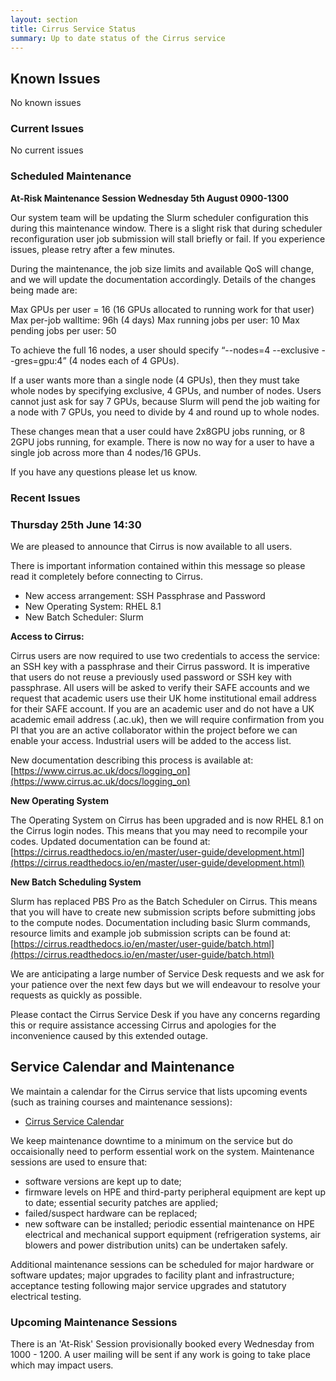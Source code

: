 ```yaml
---
layout: section
title: Cirrus Service Status
summary: Up to date status of the Cirrus service
---
```


## Known Issues
No known issues

### Current Issues
No current issues

### Scheduled Maintenance
**At-Risk Maintenance Session Wednesday 5th August 0900-1300**

Our system team will be updating the Slurm scheduler configuration this during this maintenance window. There is a slight risk that during scheduler reconfiguration user job submission will stall briefly or fail. If you experience issues, please retry after a few minutes.

During the maintenance, the job size limits and available QoS will change, and we will update the documentation accordingly. Details of the changes being made are:

Max GPUs per user = 16 (16 GPUs allocated to running work for that user)
Max per-job walltime: 96h (4 days)
Max running jobs per user: 10
Max pending jobs per user: 50

To achieve the full 16 nodes, a user should specify “--nodes=4 --exclusive --gres=gpu:4” (4 nodes each of 4 GPUs).

If a user wants more than a single node (4 GPUs), then they must take whole nodes by specifying exclusive, 4 GPUs, and number of nodes. Users cannot just ask for say 7 GPUs, because Slurm will pend the job waiting for a node with 7 GPUs, you need to divide by 4 and round up to whole nodes.

These changes mean that a user could have 2x8GPU jobs running, or 8 2GPU jobs running, for example. There is now no way for a user to have a single job across more than 4 nodes/16 GPUs.

If you have any questions please let us know. 


### Recent Issues

### Thursday 25th June 14:30

We are pleased to announce that Cirrus is now available to all users.

There is important information contained within this message so please read it completely before connecting to Cirrus.
* New access arrangement: SSH Passphrase and Password
* New Operating System: RHEL 8.1
* New Batch Scheduler: Slurm

**Access to Cirrus:**

Cirrus users are now required to use two credentials to access the service: an SSH key with a passphrase and their Cirrus password. It is imperative that users do not reuse a previously used password or SSH key with passphrase. All users will be asked to verify their SAFE accounts and we request that academic users use their UK home institutional email address for their SAFE account. If you are an academic user and do not have a UK academic email address (.ac.uk), then we will require confirmation from you PI that you are an active collaborator within the project before we can enable your access. Industrial users will be added to the access list.

New documentation describing this process is available at: [https://www.cirrus.ac.uk/docs/logging_on](https://www.cirrus.ac.uk/docs/logging_on)

**New Operating System**

The Operating System on Cirrus has been upgraded and is now RHEL 8.1 on the Cirrus login nodes.
This means that you may need to recompile your codes.
Updated documentation can be found at:  [https://cirrus.readthedocs.io/en/master/user-guide/development.html](https://cirrus.readthedocs.io/en/master/user-guide/development.html)


**New Batch Scheduling System**

Slurm has replaced PBS Pro as the Batch Scheduler on Cirrus.
This means that you will have to create new submission scripts before submitting jobs to the compute nodes.
Documentation including basic Slurm commands, resource limits and example job submission scripts can be found at:
[https://cirrus.readthedocs.io/en/master/user-guide/batch.html](https://cirrus.readthedocs.io/en/master/user-guide/batch.html)

We are anticipating a large number of Service Desk requests and we ask for your patience over the next few days but we will endeavour to resolve your requests as quickly as possible.

Please contact the Cirrus Service Desk if you have any concerns regarding this or require assistance accessing Cirrus and apologies for the inconvenience caused by this extended outage.


## Service Calendar and Maintenance

We maintain a calendar for the Cirrus service that lists upcoming events (such
as training courses and maintenance sessions):

- [Cirrus Service Calendar](calendar.html)

We keep maintenance downtime to a minimum on the service but do occaisionally
need to perform essential work on the system. Maintenance sessions are used to 
ensure that:

* software versions are kept up to date;
* firmware levels on HPE and third-party peripheral equipment are kept up to date;
essential security patches are applied;
* failed/suspect hardware can be replaced;
* new software can be installed;
periodic essential maintenance on HPE electrical and mechanical support equipment (refrigeration systems, air blowers and power distribution units) can be undertaken safely.

Additional maintenance sessions can be scheduled for major hardware or software updates; major upgrades to facility plant and infrastructure; acceptance testing following major service upgrades and statutory electrical testing.

### Upcoming Maintenance Sessions

There is an 'At-Risk' Session provisionally booked every Wednesday from 1000 - 1200. 
A user mailing will be sent if any work is going to take place which may impact users.





